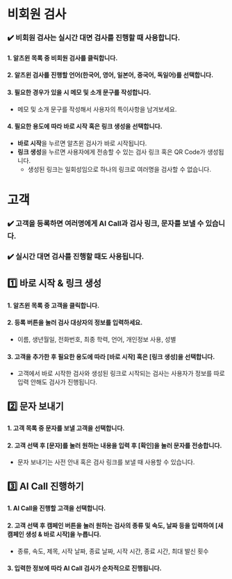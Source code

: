 # 비회원 검사  
### :heavy_check_mark: 비회원 검사는 실시간 대면 검사를 진행할 때 사용합니다.  
#### 1. 알츠윈 목록 중 비회원 검사를 클릭합니다.
#### 2. 알츠윈 검사를 진행할 언어(한국어, 영어, 일본어, 중국어, 독일어)를 선택합니다.  
#### 3. 필요한 경우가 있을 시 메모 및 소개 문구를 작성합니다.  
- 메모 및 소개 문구를 작성해서 사용자의 특이사항을 남겨보세요. 
#### 4. 필요한 용도에 따라 바로 시작 혹은 링크 생성을 선택합니다.
- **바로 시작**을 누르면 알츠윈 검사가 바로 시작됩니다.  
- **링크 생성**을 누르면 사용자에게 전송할 수 있는 검사 링크 혹은 QR Code가 생성됩니다.  
   - 생성된 링크는 일회성임으로 하나의 링크로 여러명을 검사할 수 없습니다.
  
  
# 고객    
### :heavy_check_mark: 고객을 등록하면 여러명에게 AI Call과 검사 링크, 문자를 보낼 수 있습니다.  
### :heavy_check_mark: 실시간 대면 검사를 진행할 때도 사용됩니다.  
## :one: 바로 시작 & 링크 생성
#### 1. 알츠윈 목록 중 고객을 클릭합니다.  
#### 2. 등록 버튼을 눌러 검사 대상자의 정보를 입력하세요.   
- 이름, 생년월일, 전화번호, 최종 학력, 언어, 개인정보 사용, 성별  
#### 3. 고객을 추가한 후 필요한 용도에 따라 [바로 시작] 혹은 [링크 생성]을 선택합니다.   
- 고객에서 바로 시작한 검사와 생성된 링크로 시작되는 검사는 사용자가 정보를 따로 입력 안해도 검사가 진행됩니다.

## :two: 문자 보내기  
#### 1. 고객 목록 중 문자를 보낼 고객을 선택합니다.  
#### 2. 고객 선택 후 [문자]를 눌러 원하는 내용을 입력 후 [확인]을 눌러 문자를 전송합니다.
- 문자 보내기는 사전 안내 혹은 검사 링크를 보낼 때 사용할 수 있습니다.

## :three: AI Call 진행하기  
#### 1. AI Call을 진행할 고객을 선택합니다.  
#### 2. 고객 선택 후 캠페인 버튼을 눌러 원하는 검사의 종류 및 속도, 날짜 등을 입력하여 [새 캠페인 생성 & 바로 시작]을 누릅니다.  
- 종류, 속도, 제목, 시작 날짜, 종료 날짜, 시작 시간, 종료 시간, 최대 발신 횟수  
#### 3. 입력한 정보에 따라 AI Call 검사가 순차적으로 진행됩니다. 



   

